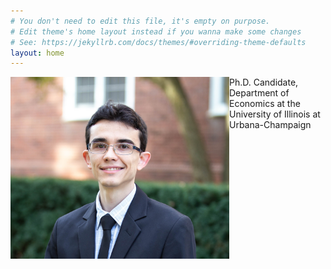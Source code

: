```yaml
---
# You don't need to edit this file, it's empty on purpose.
# Edit theme's home layout instead if you wanna make some changes
# See: https://jekyllrb.com/docs/themes/#overriding-theme-defaults
layout: home
---
```


<img src="./files/profile.jpg" alt="profile" style="width: 350px;" align="left"  />

Ph.D. Candidate, Department of Economics at the University of Illinois at Urbana-Champaign
